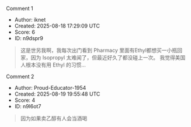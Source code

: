 Comment 1

- Author: iknet
- Created: 2025-08-18 17:29:09 UTC
- Score: 6
- ID: n9dspr9

> 这是世另我啊，我每次出门看到 Pharmacy 里面有Ethyl都想买一小瓶回家，因为 Isopropyl 太难闻了，但最近好久了都没碰上一次。
> 我觉得美国人根本没有用 Ethyl 的习惯…

Comment 2

- Author: Proud-Educator-1954
- Created: 2025-08-19 19:55:48 UTC
- Score: 4
- ID: n9l6ot7

> 因为如果卖乙醇有人会当酒喝
